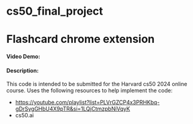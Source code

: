 # cs50_final_project
# Flashcard chrome extension 
#### Video Demo: 
#### Description: 

This code is intended to be submitted for the Harvard cs50 2024 online course. Uses the following resources
to help implement the code: 
- https://youtube.com/playlist?list=PLVrGZCP4x3PRHKbq-gDrSygGHbU4X9pTR&si=1LQjCtmzpbNiVqyK
- cs50.ai

